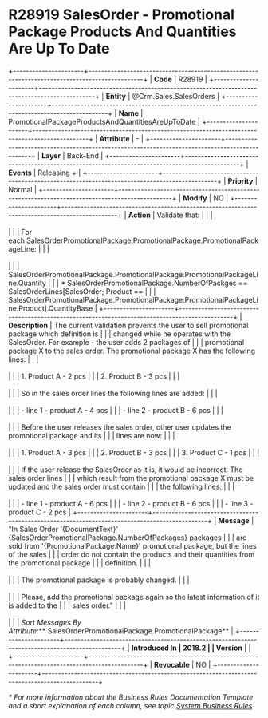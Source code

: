 ﻿---
erp.type: business-rule
erp.entity: Crm.Sales.SalesOrders
---

# R28919 SalesOrder - Promotional Package Products And Quantities Are Up To Date
+----------------------+-----------------------------------------------------------------------------------------------+
| **Code**             | R28919                                                                                        |
+----------------------+-----------------------------------------------------------------------------------------------+
| **Entity**           | @Crm.Sales.SalesOrders                                                                        |
+----------------------+-----------------------------------------------------------------------------------------------+
| **Name**             | PromotionalPackageProductsAndQuantitiesAreUpToDate                                            |
+----------------------+-----------------------------------------------------------------------------------------------+
| **Attribute**        | \-                                                                                            |
+----------------------+-----------------------------------------------------------------------------------------------+
| **Layer**            | Back-End                                                                                      |
+----------------------+-----------------------------------------------------------------------------------------------+
| **Events**           | Releasing +                                                                                   |
+----------------------+-----------------------------------------------------------------------------------------------+
| **Priority**         | Normal                                                                                        |
+----------------------+-----------------------------------------------------------------------------------------------+
| **Modify**           | NO                                                                                            |
+----------------------+-----------------------------------------------------------------------------------------------+
| **Action**           | Validate that:                                                                                |
|                      | <br/><br/>                                                                                    |
|                      | For each SalesOrderPromotionalPackage.PromotionalPackage.PromotionalPackageLine:              |
|                      | <br/><br/>                                                                                    |
|                      | SalesOrderPromotionalPackage.PromotionalPackage.PromotionalPackageLine.Quantity               |
|                      | \* SalesOrderPromotionalPackage.NumberOfPackges == SalesOrderLines\[SalesOrder; Product ==    |
|                      | SalesOrderPromotionalPackage.PromotionalPackage.PromotionalPackageLine.Product\].QuantityBase |
+----------------------+-----------------------------------------------------------------------------------------------+
| **Description**      | The current validation prevents the user to sell promotional package which definition is      |
|                      | changed while he operates with the SalesOrder. For example - the user adds 2 packages of      |
|                      | promotional package X to the sales order. The promotional package X has the following lines:  |
|                      | <br/><br/>                                                                                    |
|                      | 1.  Product A - 2 pcs                                                                         |
|                      | 2.  Product B - 3 pcs                                                                         |
|                      | <br/><br/>                                                                                    |
|                      | So in the sales order lines the following lines are added:                                    |
|                      | <br/><br/>                                                                                    |
|                      | -   line 1 - product A - 4 pcs                                                                |
|                      | -   line 2 - product B - 6 pcs                                                                |
|                      | <br/><br/>                                                                                    |
|                      | Before the user releases the sales order, other user updates the promotional package and its  |
|                      | lines are now:                                                                                |
|                      | <br/><br/>                                                                                    |
|                      | 1.  Product A - 3 pcs                                                                         |
|                      | 2.  Product B - 3 pcs                                                                         |
|                      | 3.  Product C - 1 pcs                                                                         |
|                      | <br/><br/>                                                                                    |
|                      | If the user release the SalesOrder as it is, it would be incorrect. The sales order lines     |
|                      | which result from the promotional package X must be updated and the sales order must contain  |
|                      | the following lines:                                                                          |
|                      | <br/><br/>                                                                                    |
|                      | -   line 1 - product A - 6 pcs                                                                |
|                      | -   line 2 - product B - 6 pcs                                                                |
|                      | -   line 3 - product C - 2 pcs                                                                |
+----------------------+-----------------------------------------------------------------------------------------------+
| **Message**          | \"In Sales Order \'{DocumentText}\' {SalesOrderPromotionalPackage.NumberOfPackages} packages  |
|                      | are sold from \'{PromotionalPackage.Name}\' promotional package, but the lines of the sales   |
|                      | order do not contain the products and their quantities from the promotional package           |
|                      | definition.                                                                                   |
|                      | <br/><br/>                                                                                    |
|                      | The promotional package is probably changed.                                                  |
|                      | <br/><br/>                                                                                    |
|                      | Please, add the promotional package again so the latest information of it is added to the     |
|                      | sales order.\"                                                                                |
|                      | <br/><br/>                                                                                    |
|                      | *Sort Messages By Attribute:*** SalesOrderPromotionalPackage.PromotionalPackage**             |
+----------------------+-----------------------------------------------------------------------------------------------+
| **Introduced In      | 2018.2                                                                                        |
| Version**            |                                                                                               |
+----------------------+-----------------------------------------------------------------------------------------------+
| **Revocable**        | NO                                                                                            |
+----------------------+-----------------------------------------------------------------------------------------------+

*\* For more information about the Business Rules Documentation Template and a short explanation of each column, see
topic [System Business Rules](../templates/template-description-system-business-rules.md).*
